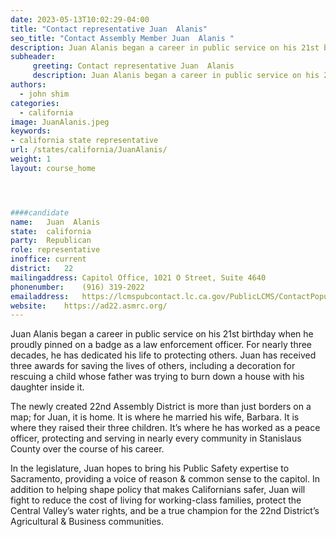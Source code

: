 ```yaml
---
date: 2023-05-13T10:02:29-04:00
title: "Contact representative Juan  Alanis"
seo_title: "Contact Assembly Member Juan  Alanis "
description: Juan Alanis began a career in public service on his 21st birthday when he proudly pinned on a badge as a law enforcement officer.
subheader:
     greeting: Contact representative Juan  Alanis
     description: Juan Alanis began a career in public service on his 21st birthday when he proudly pinned on a badge as a law enforcement officer.
authors:
  - john shim
categories:
  - california
image: JuanAlanis.jpeg
keywords:
- california state representative
url: /states/california/JuanAlanis/
weight: 1
layout: course_home




####candidate
name:	Juan  Alanis
state:	california
party:	Republican
role: representative
inoffice: current
district:	22
mailingaddress:	Capitol Office, 1021 O Street, Suite 4640
phonenumber:	(916) 319-2022
emailaddress:	https://lcmspubcontact.lc.ca.gov/PublicLCMS/ContactPopup.php?district=AD22&inframe=N
website:	https://ad22.asmrc.org/
---
```


Juan Alanis began a career in public service on his 21st birthday when he proudly pinned on a badge as a law enforcement officer. For nearly three decades, he has dedicated his life to protecting others. Juan has received three awards for saving the lives of others, including a decoration for rescuing a child whose father was trying to burn down a house with his daughter inside it. 

The newly created 22nd Assembly District is more than just borders on a map; for Juan, it is home. It is where he married his wife, Barbara. It is where they raised their three children. It’s where he has worked as a peace officer, protecting and serving in nearly every community in Stanislaus County over the course of his career. 

In the legislature, Juan hopes to bring his Public Safety expertise to Sacramento, providing a voice of reason & common sense to the capitol. In addition to helping shape policy that makes Californians safer, Juan will fight to reduce the cost of living for working-class families, protect the Central Valley’s water rights, and be a true champion for the 22nd District’s Agricultural & Business communities. 